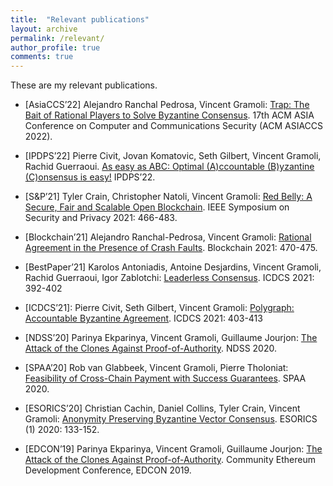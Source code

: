 ```yaml
---
title:  "Relevant publications"
layout: archive
permalink: /relevant/
author_profile: true
comments: true
---
```


These are my relevant publications.

- [AsiaCCS’22] Alejandro Ranchal Pedrosa, Vincent Gramoli: [Trap: The Bait of Rational Players to Solve Byzantine Consensus](http://redbellyrw.cluster021.hosting.ovh.net/pubs/TRAP-AsiaCCS2022.pdf). 17th ACM ASIA Conference on Computer and Communications Security (ACM ASIACCS 2022). 

- [IPDPS’22] Pierre Civit, Jovan Komatovic, Seth Gilbert, Vincent Gramoli, Rachid Guerraoui. [As easy as ABC: Optimal (A)ccountable (B)yzantine (C)onsensus is easy!](http://redbellyrw.cluster021.hosting.ovh.net/pubs/ABC-IPDPS2022)
IPDPS’22. 

- [S&P’21] Tyler Crain, Christopher Natoli, Vincent Gramoli:
[Red Belly: A Secure, Fair and Scalable Open Blockchain](http://redbellyrw.cluster021.hosting.ovh.net/pubs/redbellyblockchain-oakland21.pdf). IEEE Symposium on Security and Privacy 2021: 466-483. 

- [Blockchain’21] Alejandro Ranchal-Pedrosa, Vincent Gramoli:
[Rational Agreement in the Presence of Crash Faults](https://arxiv.org/pdf/2111.01425.pdf). Blockchain 2021: 470-475.

- [BestPaper’21] Karolos Antoniadis, Antoine Desjardins, Vincent Gramoli, Rachid Guerraoui, Igor Zablotchi: 
[Leaderless Consensus](http://redbellyrw.cluster021.hosting.ovh.net/pubs/ABC-IPDPS2022). ICDCS 2021: 392-402

- [ICDCS’21]: Pierre Civit, Seth Gilbert, Vincent Gramoli:
[Polygraph: Accountable Byzantine Agreement](https://eprint.iacr.org/2019/587.pdf). ICDCS 2021: 403-413 

- [NDSS’20] Parinya Ekparinya, Vincent Gramoli, Guillaume Jourjon: [The Attack of the Clones Against Proof-of-Authority](http://redbellyrw.cluster021.hosting.ovh.net/pubs/Clone-PoA-NDSS.pdf). NDSS 2020. 

- [SPAA’20] Rob van Glabbeek, Vincent Gramoli, Pierre Tholoniat:
[Feasibility of Cross-Chain Payment with Success Guarantees](https://arxiv.org/pdf/2007.08152.pdf). SPAA 2020.

- [ESORICS’20] Christian Cachin, Daniel Collins, Tyler Crain, Vincent Gramoli:
[Anonymity Preserving Byzantine Vector Consensus](https://arxiv.org/pdf/1902.10010.pdf). ESORICS (1) 2020: 133-152.

- [EDCON’19] Parinya Ekparinya, Vincent Gramoli, Guillaume Jourjon: [The Attack of the Clones Against Proof-of-Authority](http://redbellyrw.cluster021.hosting.ovh.net/pubs/Clone-PoA-NDSS.pdf). Community Ethereum Development Conference, EDCON 2019.
